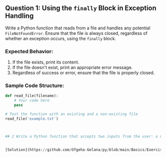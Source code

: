 ## Question 1: Using the `finally` Block in Exception Handling
Write a Python function that reads from a file and handles any potential `FileNotFoundError`. Ensure that the file is always closed, regardless of whether an exception occurs, using the `finally` block.

### Expected Behavior:
1. If the file exists, print its content.
2. If the file doesn't exist, print an appropriate error message.
3. Regardless of success or error, ensure that the file is properly closed.

### Sample Code Structure:
```python
def read_file(filename):
    # Your code here
    pass

# Test the function with an existing and a non-existing file
read_file('example.txt')



## 2 Write a Python function that accepts two inputs from the user: a numerator and a denominator. Handle ZeroDivisionError (if the user tries to divide by zero) and ValueError (if the user enters a non-numeric value). Ensure the function handles both cases and provides meaningful feedback to the user.


[Solution](https://github.com/Ofgeha-Gelana/py/blob/main/Basics/Exercise/15_exception_handling/exception_handling_solution.py)


